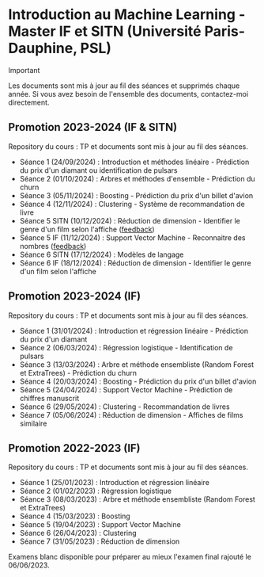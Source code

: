 # Introduction au Machine Learning - Master IF et SITN (Université Paris-Dauphine, PSL)

> [!IMPORTANT]
> Les documents sont mis à jour au fil des séances et supprimés chaque année. Si vous avez besoin de l'ensemble des documents, contactez-moi directement.


## Promotion 2023-2024 (IF & SITN)
Repository du cours : TP et documents sont mis à jour au fil des séances.
* Séance 1 (24/09/2024) : Introduction et méthodes linéaire - Prédiction du prix d'un diamant ou identification de pulsars
* Séance 2 (01/10/2024) : Arbres et méthodes d'ensemble - Prédiction du churn
* Séance 3 (05/11/2024) : Boosting - Prédiction du prix d'un billet d'avion
* Séance 4 (12/11/2024) : Clustering - Système de recommandation de livre
* Séance 5 SITN (10/12/2024) : Réduction de dimension - Identifier le genre d'un film selon l'affiche ([feedback](https://forms.gle/LtR6qWcSB2kre83QA))
* Séance 5 IF (11/12/2024) : Support Vector Machine - Reconnaitre des nombres ([feedback](https://forms.gle/NYkMKpjmXg4vKoz57))
* Séance 6 SITN (17/12/2024) : Modèles de langage
* Séance 6 IF (18/12/2024) : Réduction de dimension - Identifier le genre d'un film selon l'affiche


## Promotion 2023-2024 (IF)
Repository du cours : TP et documents sont mis à jour au fil des séances.
* Séance 1 (31/01/2024) : Introduction et régression linéaire - Prédiction du prix d'un diamant
* Séance 2 (06/03/2024) : Régression logistique - Identification de pulsars
* Séance 3 (13/03/2024) : Arbre et méthode ensembliste (Random Forest et ExtraTrees) - Prédiction du churn
* Séance 4 (20/03/2024) : Boosting - Prédiction du prix d'un billet d'avion
* Séance 5 (24/04/2024) : Support Vector Machine - Prédiction de chiffres manuscrit
* Séance 6 (29/05/2024) : Clustering - Recommandation de livres
* Séance 7 (05/06/2024) : Réduction de dimension - Affiches de films similaire


## Promotion 2022-2023 (IF)
Repository du cours : TP et documents sont mis à jour au fil des séances.
* Séance 1 (25/01/2023) : Introduction et régression linéaire
* Séance 2 (01/02/2023) : Régression logistique
* Séance 3 (08/03/2023) : Arbre et méthode ensembliste (Random Forest et ExtraTrees)
* Séance 4 (15/03/2023) : Boosting
* Séance 5 (19/04/2023) : Support Vector Machine
* Séance 6 (26/04/2023) : Clustering
* Séance 7 (31/05/2023) : Réduction de dimension

Examens blanc disponible pour préparer au mieux l'examen final rajouté le 06/06/2023.

